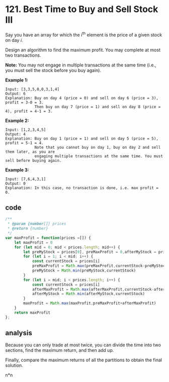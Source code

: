 # 121. Best Time to Buy and Sell Stock III

Say you have an array for which the i<sup>th</sup> element is the price of a given stock on day *i*.

Design an algorithm to find the maximum profit. You may complete at most two transactions.


**Note:** You may not engage in multiple transactions at the same time (i.e., you must sell the stock before you buy again).

**Example 1:**

```
Input: [3,3,5,0,0,3,1,4]
Output: 6
Explanation: Buy on day 4 (price = 0) and sell on day 6 (price = 3), profit = 3-0 = 3.
             Then buy on day 7 (price = 1) and sell on day 8 (price = 4), profit = 4-1 = 3.
```

**Example 2:**

```
Input: [1,2,3,4,5]
Output: 4
Explanation: Buy on day 1 (price = 1) and sell on day 5 (price = 5), profit = 5-1 = 4.
             Note that you cannot buy on day 1, buy on day 2 and sell them later, as you are
             engaging multiple transactions at the same time. You must sell before buying again.
```

**Example 3:**

```
Input: [7,6,4,3,1]
Output: 0
Explanation: In this case, no transaction is done, i.e. max profit = 0.
```

## code

```js
/**
 * @param {number[]} prices
 * @return {number}
 */
var maxProfit = function(prices =[]) {
    let maxProfit = 0
    for (let mid = 0; mid < prices.length; mid++) {
        let preMyStock = prices[0], preMaxProfit = 0,afterMyStock = prices[mid], afterMaxProfit = 0
        for (let i = 1; i < mid; i++) {
            const currentStock = prices[i]
            preMaxProfit = Math.max(preMaxProfit,currentStock-preMyStock)
            preMyStock = Math.min(preMyStock,currentStock)
        }
        for (let i = mid; i < prices.length; i++) {
            const currentStock = prices[i]
            afterMaxProfit = Math.max(afterMaxProfit,currentStock-afterMyStock)
            afterMyStock = Math.min(afterMyStock,currentStock)
        }
        maxProfit = Math.max(maxProfit,preMaxProfit+afterMaxProfit)
    }
    return maxProfit
};

```

## analysis

Because you can only trade at most twice, you can divide the time into two sections, find the maximum return, and then add up.

Finally, compare the maximum returns of all the partitions to obtain the final solution.

n*n
